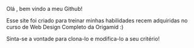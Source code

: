 Olá , bem vindo a meu Github!

Esse site foi criado para treinar minhas habilidades recem adquiridas no curso de Web Design Completo da Origamid :)

Sinta-se a vontade para clona-lo e modifica-lo a seu critério!
